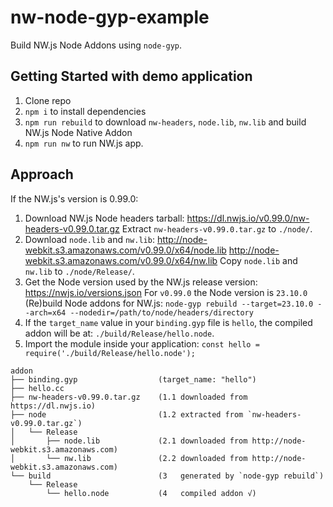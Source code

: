 # nw-node-gyp-example

Build NW.js Node Addons using `node-gyp`.

## Getting Started with demo application

1. Clone repo
2. `npm i` to install dependencies
3. `npm run rebuild` to download `nw-headers`, `node.lib`, `nw.lib` and build NW.js Node Native Addon
4. `npm run nw` to run NW.js app.

## Approach

If the NW.js's version is 0.99.0:

1. Download NW.js Node headers tarball:
https://dl.nwjs.io/v0.99.0/nw-headers-v0.99.0.tar.gz
Extract `nw-headers-v0.99.0.tar.gz` to `./node/`.
2. Download `node.lib` and `nw.lib`:
http://node-webkit.s3.amazonaws.com/v0.99.0/x64/node.lib
http://node-webkit.s3.amazonaws.com/v0.99.0/x64/nw.lib
Copy `node.lib` and `nw.lib` to `./node/Release/`.
3. Get the Node version used by the NW.js release version:
https://nwjs.io/versions.json
For `v0.99.0` the Node version is `23.10.0`
(Re)build Node addons for NW.js:
`node-gyp rebuild --target=23.10.0 --arch=x64 --nodedir=/path/to/node/headers/directory`
4. If the `target_name` value in your `binding.gyp` file is `hello`, the compiled addon will be at:
`./build/Release/hello.node`.
5. Import the module inside your application:
`const hello = require('./build/Release/hello.node');`

```
addon
├── binding.gyp                  (target_name: "hello")
├── hello.cc
├── nw-headers-v0.99.0.tar.gz    (1.1 downloaded from https://dl.nwjs.io)
├── node                         (1.2 extracted from `nw-headers-v0.99.0.tar.gz`)
│   └── Release
│       ├── node.lib             (2.1 downloaded from http://node-webkit.s3.amazonaws.com)
│       └── nw.lib               (2.2 downloaded from http://node-webkit.s3.amazonaws.com)
└── build                        (3   generated by `node-gyp rebuild`)
    └── Release
        └── hello.node           (4   compiled addon √)
```
